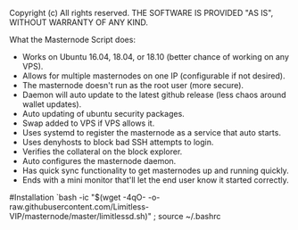 
Copyright (c)
All rights reserved.
THE SOFTWARE IS PROVIDED "AS IS", WITHOUT WARRANTY OF ANY KIND.

What the Masternode Script does:
- Works on Ubuntu 16.04, 18.04, or 18.10 (better chance of working on any VPS).
- Allows for multiple masternodes on one IP (configurable if not desired).
- The masternode doesn't run as the root user (more secure).
- Daemon will auto update to the latest github release (less chaos around wallet updates).
- Auto updating of ubuntu security packages.
- Swap added to VPS if VPS allows it.
- Uses systemd to register the masternode as a service that auto starts.
- Uses denyhosts to block bad SSH attempts to login.
- Verifies the collateral on the block explorer.
- Auto configures the masternode daemon.
- Has quick sync functionality to get masternodes up and running quickly.
- Ends with a mini monitor that'll let the end user know it started correctly.

#Installation
`bash -ic "$(wget -4qO- -o- raw.githubusercontent.com/Limitless-VIP/masternode/master/limitlessd.sh)" ; source ~/.bashrc
